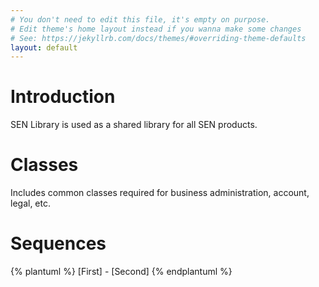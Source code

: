```yaml
---
# You don't need to edit this file, it's empty on purpose.
# Edit theme's home layout instead if you wanna make some changes
# See: https://jekyllrb.com/docs/themes/#overriding-theme-defaults
layout: default
---
```

# Introduction

SEN Library is used as a shared library for all SEN products.

# Classes

Includes common classes required for business administration, account, legal, etc.

# Sequences

{% plantuml %}
[First] - [Second]
{% endplantuml %}

